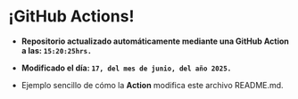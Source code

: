# ¡GitHub Actions!
* **Repositorio actualizado automáticamente mediante una GitHub Action a las: `15:20:25hrs.`**
* **Modificado el día: `17, del mes de junio, del año 2025.`**

* Ejemplo sencillo de cómo la **Action** modifica este archivo README.md.
